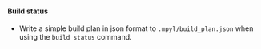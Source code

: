 #### Build status
- Write a simple build plan in json format to `.mpyl/build_plan.json` when using the `build status` command.

